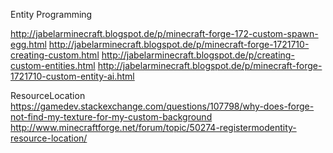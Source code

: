 Entity Programming

http://jabelarminecraft.blogspot.de/p/minecraft-forge-172-custom-spawn-egg.html
http://jabelarminecraft.blogspot.de/p/minecraft-forge-1721710-creating-custom.html
http://jabelarminecraft.blogspot.de/p/creating-custom-entities.html
http://jabelarminecraft.blogspot.de/p/minecraft-forge-1721710-custom-entity-ai.html


ResourceLocation
https://gamedev.stackexchange.com/questions/107798/why-does-forge-not-find-my-texture-for-my-custom-background
http://www.minecraftforge.net/forum/topic/50274-registermodentity-resource-location/
